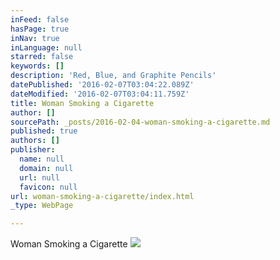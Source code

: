 ```yaml
---
inFeed: false
hasPage: true
inNav: true
inLanguage: null
starred: false
keywords: []
description: 'Red, Blue, and Graphite Pencils'
datePublished: '2016-02-07T03:04:22.089Z'
dateModified: '2016-02-07T03:04:11.759Z'
title: Woman Smoking a Cigarette
author: []
sourcePath: _posts/2016-02-04-woman-smoking-a-cigarette.md
published: true
authors: []
publisher:
  name: null
  domain: null
  url: null
  favicon: null
url: woman-smoking-a-cigarette/index.html
_type: WebPage

---
```

Woman Smoking a Cigarette
![](https://s3-us-west-2.amazonaws.com/the-grid-img/p/d4b7b3ffd91b42606ba1443237aef24088f5424c.jpg)
